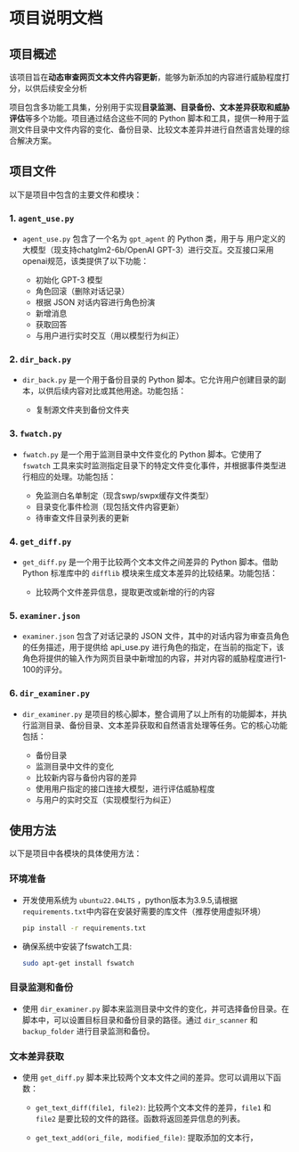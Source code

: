 # 项目说明文档

## 项目概述

该项目旨在**动态审查网页文本文件内容更新**，能够为新添加的内容进行威胁程度打分，以供后续安全分析

项目包含多功能工具集，分别用于实现**目录监测、目录备份、文本差异获取和威胁评估**等多个功能。项目通过结合这些不同的 Python 脚本和工具，提供一种用于监测文件目录中文件内容的变化、备份目录、比较文本差异并进行自然语言处理的综合解决方案。

## 项目文件

以下是项目中包含的主要文件和模块：

### 1. `agent_use.py`

- `agent_use.py` 包含了一个名为 `gpt_agent` 的 Python 类，用于与 用户定义的大模型（现支持chatglm2-6b/OpenAI GPT-3）进行交互。交互接口采用openai规范，该类提供了以下功能：

    - 初始化 GPT-3 模型
    - 角色回滚（删除对话记录）
    - 根据 JSON 对话内容进行角色扮演
    - 新增消息
    - 获取回答
    - 与用户进行实时交互（用以模型行为纠正）

### 2. `dir_back.py`

- `dir_back.py` 是一个用于备份目录的 Python 脚本。它允许用户创建目录的副本，以供后续内容对比或其他用途。功能包括：

    - 复制源文件夹到备份文件夹

### 3. `fwatch.py`

- `fwatch.py` 是一个用于监测目录中文件变化的 Python 脚本。它使用了 `fswatch` 工具来实时监测指定目录下的特定文件变化事件，并根据事件类型进行相应的处理。功能包括：

    - 免监测白名单制定（现含swp/swpx缓存文件类型）
    - 目录变化事件检测（现包括文件内容更新）
    - 待审查文件目录列表的更新

### 4. `get_diff.py`

- `get_diff.py` 是一个用于比较两个文本文件之间差异的 Python 脚本。借助 Python 标准库中的 `difflib` 模块来生成文本差异的比较结果。功能包括：

    - 比较两个文件差异信息，提取更改或新增的行的内容

### 5. `examiner.json`

- `examiner.json` 包含了对话记录的 JSON 文件，其中的对话内容为审查员角色的任务描述，用于提供给 api_use.py 进行角色的指定，在当前的指定下，该角色将提供的输入作为网页目录中新增加的内容，并对内容的威胁程度进行1-100的评分。

### 6. `dir_examiner.py`

- `dir_examiner.py` 是项目的核心脚本，整合调用了以上所有的功能脚本，并执行监测目录、备份目录、文本差异获取和自然语言处理等任务。它的核心功能包括：

    - 备份目录
    - 监测目录中文件的变化
    - 比较新内容与备份内容的差异
    - 使用用户指定的接口连接大模型，进行评估威胁程度
    - 与用户的实时交互（实现模型行为纠正）

## 使用方法

以下是项目中各模块的具体使用方法：

### 环境准备
- 开发使用系统为 `ubuntu22.04LTS` ，python版本为3.9.5,请根据`requirements.txt`中内容在安装好需要的库文件（推荐使用虚拟环境）
    ```sh
    pip install -r requirements.txt
    ```
- 确保系统中安装了fswatch工具:
    ```sh
    sudo apt-get install fswatch
    ```

### 目录监测和备份

- 使用 `dir_examiner.py` 脚本来监测目录中文件的变化，并可选择备份目录。在脚本中，可以设置目标目录和备份目录的路径。通过 `dir_scanner` 和 `backup_folder` 进行目录监测和备份。

### 文本差异获取

- 使用 `get_diff.py` 脚本来比较两个文本文件之间的差异。您可以调用以下函数：

    - `get_text_diff(file1, file2)`: 比较两个文本文件的差异，`file1` 和 `file2` 是要比较的文件的路径。函数将返回差异信息的列表。

    - `get_text_add(ori_file, modified_file)`: 提取添加的文本行，

